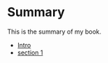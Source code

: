 # Summary

This is the summary of my book.

* [Intro](source/intro/nodejs.md)
* [section 1](source/1-example/howto.md)